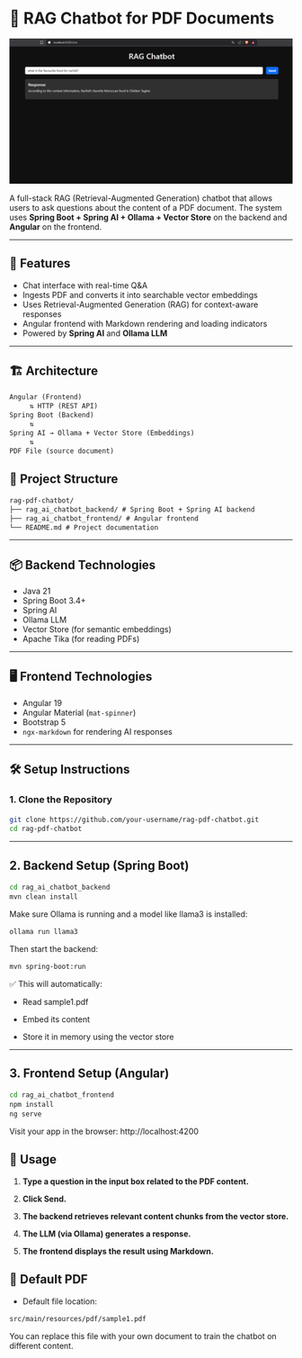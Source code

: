 # 🧠 RAG Chatbot for PDF Documents

![Screenshot](./screenshot.png)

A full-stack RAG (Retrieval-Augmented Generation) chatbot that allows users to ask questions about the content of a PDF document. The system uses **Spring Boot + Spring AI + Ollama + Vector Store** on the backend and **Angular** on the frontend.

---

## 🚀 Features

- Chat interface with real-time Q&A
- Ingests PDF and converts it into searchable vector embeddings
- Uses Retrieval-Augmented Generation (RAG) for context-aware responses
- Angular frontend with Markdown rendering and loading indicators
- Powered by **Spring AI** and **Ollama LLM**

---

## 🏗️ Architecture

```plaintext
Angular (Frontend)
     ⇅ HTTP (REST API)
Spring Boot (Backend)
     ⇅
Spring AI → Ollama + Vector Store (Embeddings)
     ⇅
PDF File (source document)

```

## 📂 Project Structure

```plaintext
rag-pdf-chatbot/
├── rag_ai_chatbot_backend/ # Spring Boot + Spring AI backend
├── rag_ai_chatbot_frontend/ # Angular frontend
└── README.md # Project documentation

```

---

## 📦 Backend Technologies

- Java 21
- Spring Boot 3.4+
- Spring AI
- Ollama LLM
- Vector Store (for semantic embeddings)
- Apache Tika (for reading PDFs)

---

## 🖥️ Frontend Technologies

- Angular 19
- Angular Material (`mat-spinner`)
- Bootstrap 5
- `ngx-markdown` for rendering AI responses

---

## 🛠️ Setup Instructions

### 1. Clone the Repository

```bash
git clone https://github.com/your-username/rag-pdf-chatbot.git
cd rag-pdf-chatbot
```

---

## 2. Backend Setup (Spring Boot)

```bash
cd rag_ai_chatbot_backend
mvn clean install
```

Make sure Ollama is running and a model like llama3 is installed:

```bash
ollama run llama3
```

Then start the backend:

```bash
mvn spring-boot:run
```

✅ This will automatically:

- Read sample1.pdf

- Embed its content

- Store it in memory using the vector store

---

## 3. Frontend Setup (Angular)

```bash
cd rag_ai_chatbot_frontend
npm install
ng serve
```

Visit your app in the browser: http://localhost:4200

## 💬 Usage

1. **Type a question in the input box related to the PDF content.**

2. **Click Send.**

3. **The backend retrieves relevant content chunks from the vector store.**

4. **The LLM (via Ollama) generates a response.**

5. **The frontend displays the result using Markdown.**

## 📁 Default PDF

- Default file location:

```bash
src/main/resources/pdf/sample1.pdf
```

You can replace this file with your own document to train the chatbot on different content.
